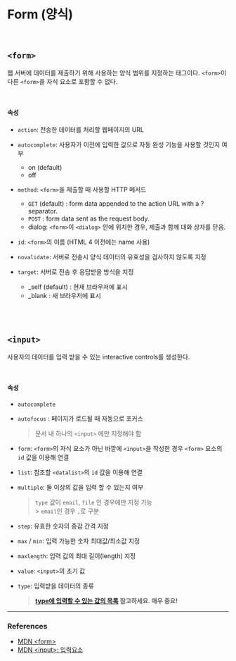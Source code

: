 # Form (양식)

<br>

## `<form>`

웹 서버에 데이터를 제출하기 위해 사용하는 양식 범위를 지정하는 태그이다.
`<form>`이 다른 `<form>`을 자식 요소로 포함할 수 없다.

<br>

#### 속성

- `action`: 전송한 데이터를 처리할 웹페이지의 URL
- `autocomplete`: 사용자가 이전에 입력한 값으로 자동 완성 기능을 사용할 것인지 여부
  - on (default)
  - off
- `method`: `<form>`을 제출할 때 사용할 HTTP 메서드
  - `GET` (default) : form data appended to the action URL with a ? separator.
  - `POST` : form data sent as the request body.
  - dialog: `<form>`이 `<dialog>` 안에 위치한 경우, 제출과 함께 대화 상자를 닫음.
- `id`: `<form>`의 이름 (HTML 4 이전에는 name 사용)
- `novalidate`: 서버로 전송시 양식 데이터의 유효성을 검사하지 않도록 지정
- `target`: 서버로 전송 후 응답받을 방식을 지정

  - \_self (default) : 현재 브라우저에 표시
  - \_blank : 새 브라우저에 표시

  <br>
  <br>
  <br>

## `<input>`

사용자의 데이터를 입력 받을 수 있는 interactive controls를 생성한다.

<br>

#### 속성

- `autocomplete`

- `autofocus` : 페이지가 로드될 때 자동으로 포커스
  > 문서 내 하나의 `<input>` 에만 지정해야 함
- `form`: `<form>`의 자식 요소가 아닌 바깥에 `<input>`을 작성한 경우 `<form>` 요소의 `id` 값을 이용해 연결
- `list`: 참조할 `<datalist>`의 `id` 값을 이용해 연결
- `multiple`: 둘 이상의 값을 입력 할 수 있는지 여부
  > `type` 값이 `email`, `file` 인 경우에만 지정 가능 <br> > `email`인 경우 `,`로 구분
- `step`: 유효한 숫자의 증감 간격 지정
- `max` / `min`: 입력 가능한 숫자 최대값/최소값 지정
- `maxlength`: 입력 값의 최대 길이(length) 지정
- `value`: `<input>`의 초기 값
- `type`: 입력받을 데이터의 종류
  > **[type에 입력할 수 있는 값의 목록](https://developer.mozilla.org/en-US/docs/Web/HTML/Element/input#types) 참고하세요. 매우 중요!**

---

### References

- [MDN &lt;form&gt;](https://developer.mozilla.org/ko/docs/Web/HTML/Element/form)
- [MDN &lt;input&gt;: 입력요소](https://developer.mozilla.org/ko/docs/Web/HTML/Element/input)
